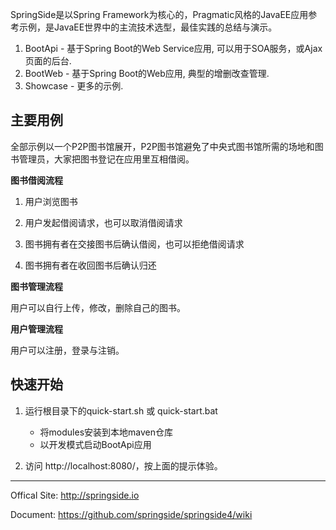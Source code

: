 SpringSide是以Spring Framework为核心的，Pragmatic风格的JavaEE应用参考示例，是JavaEE世界中的主流技术选型，最佳实践的总结与演示。
  
  1. BootApi - 基于Spring Boot的Web Service应用, 可以用于SOA服务，或Ajax页面的后台.
  3. BootWeb - 基于Spring Boot的Web应用, 典型的增删改查管理.
  3. Showcase - 更多的示例.
 

## 主要用例

全部示例以一个P2P图书馆展开，P2P图书馆避免了中央式图书馆所需的场地和图书管理员，大家把图书登记在应用里互相借阅。


**图书借阅流程**

1. 用户浏览图书

2. 用户发起借阅请求，也可以取消借阅请求

3. 图书拥有者在交接图书后确认借阅，也可以拒绝借阅请求

4. 图书拥有者在收回图书后确认归还

**图书管理流程**

用户可以自行上传，修改，删除自己的图书。

**用户管理流程**

用户可以注册，登录与注销。

## 快速开始

1. 运行根目录下的quick-start.sh 或 quick-start.bat
   * 将modules安装到本地maven仓库
   * 以开发模式启动BootApi应用

2. 访问 http://localhost:8080/，按上面的提示体验。


-------------------------------
Offical Site: http://springside.io

Document: https://github.com/springside/springside4/wiki